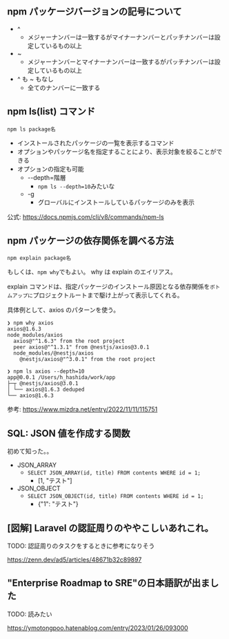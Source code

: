 ## npm パッケージバージョンの記号について

- ^
  - メジャーナンバーは一致するがマイナーナンバーとパッチナンバーは設定しているもの以上
- ~
  - メジャーナンバーとマイナーナンバーは一致するがパッチナンバーは設定しているもの以上
- ^ も ~ もなし
  - 全てのナンバーに一致する

## npm ls(list) コマンド

```shell
npm ls package名
```

- インストールされたパッケージの一覧を表示するコマンド
- オプションやパッケージ名を指定することにより、表示対象を絞ることができる
- オプションの指定も可能
  - --depth=階層
    - `npm ls --depth=10`みたいな
  - -g
    - グローバルにインストールしているパッケージのみを表示

公式: https://docs.npmjs.com/cli/v8/commands/npm-ls

## npm パッケージの依存関係を調べる方法

```shell
npm explain package名
```

もしくは、`npm why`でもよい。
why は explain のエイリアス。

explain コマンドは、指定パッケージのインストール原因となる依存関係を`ボトムアップに`プロジェクトルートまで駆け上がって表示してくれる。

具体例として、axios のパターンを使う。

```
❯ npm why axios
axios@1.6.3
node_modules/axios
  axios@"^1.6.3" from the root project
  peer axios@"^1.3.1" from @nestjs/axios@3.0.1
  node_modules/@nestjs/axios
    @nestjs/axios@"^3.0.1" from the root project
```

```
❯ npm ls axios --depth=10
app@0.0.1 /Users/h_hashida/work/app
├─┬ @nestjs/axios@3.0.1
│ └── axios@1.6.3 deduped
└── axios@1.6.3
```

参考: https://www.mizdra.net/entry/2022/11/11/115751

## SQL: JSON 値を作成する関数

初めて知った。。

- JSON_ARRAY
  - `SELECT JSON_ARRAY(id, title) FROM contents WHERE id = 1;`
    - [1, "テスト"]
- JSON_OBJECT
  - `SELECT JSON_OBJECT(id, title) FROM contents WHERE id = 1;`
    - {"1": "テスト"}

## [図解] Laravel の認証周りのややこしいあれこれ。

TODO: 認証周りのタスクをするときに参考になりそう

https://zenn.dev/ad5/articles/48671b32c89897

## "Enterprise Roadmap to SRE"の日本語訳が出ました

TODO: 読みたい

https://ymotongpoo.hatenablog.com/entry/2023/01/26/093000
